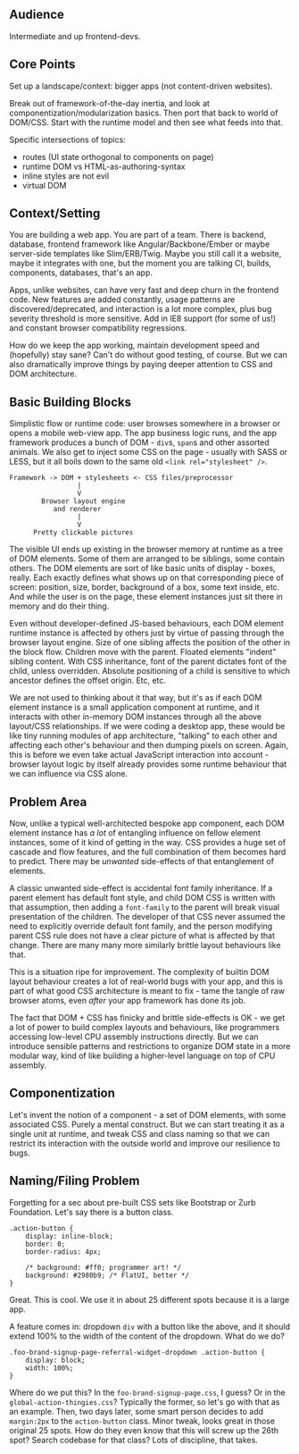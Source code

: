 
Audience
--------

Intermediate and up frontend-devs.

Core Points
-----------

Set up a landscape/context: bigger apps (not content-driven websites).

Break out of framework-of-the-day inertia, and look at componentization/modularization basics. Then port that back to world of DOM/CSS. Start with the runtime model and then see what feeds into that.

Specific intersections of topics:

- routes (UI state orthogonal to components on page)
- runtime DOM vs HTML-as-authoring-syntax
- inline styles are not evil
- virtual DOM

Context/Setting
---------------

You are building a web app. You are part of a team. There is backend, database, frontend framework like Angular/Backbone/Ember or maybe server-side templates like Slim/ERB/Twig. Maybe you still call it a website, maybe it integrates with one, but the moment you are talking CI, builds, components, databases, that's an app.

Apps, unlike websites, can have very fast and deep churn in the frontend code. New features are added constantly, usage patterns are discovered/deprecated, and interaction is a lot more complex, plus bug severity threshold is more sensitive. Add in IE8 support (for some of us!) and constant browser compatibility regressions.

How do we keep the app working, maintain development speed and (hopefully) stay sane? Can't do without good testing, of course. But we can also dramatically improve things by paying deeper attention to CSS and DOM architecture.

Basic Building Blocks
---------------------

Simplistic flow or runtime code: user browses somewhere in a browser or opens a mobile web-view app. The app business logic runs, and the app framework produces a bunch of DOM - `div`s, `span`s and other assorted animals. We also get to inject some CSS on the page - usually with SASS or LESS, but it all boils down to the same old `<link rel="stylesheet" />`.

```
Framework -> DOM + stylesheets <- CSS files/preprocessor
                 |
                 V
        Browser layout engine
           and renderer
                 |
                 V
      Pretty clickable pictures
```

The visible UI ends up existing in the browser memory at runtime as a tree of DOM elements. Some of them are arranged to be siblings, some contain others. The DOM elements are sort of like basic units of display - boxes, really. Each exactly defines what shows up on that corresponding piece of screen: position, size, border, background of a box, some text inside, etc. And while the user is on the page, these element instances just sit there in memory and do their thing.

Even without developer-defined JS-based behaviours, each DOM element runtime instance is affected by others just by virtue of passing through the browser layout engine. Size of one sibling affects the position of the other in the block flow. Children move with the parent. Floated elements "indent" sibling content. With CSS inheritance, font of the parent dictates font of the child, unless overridden. Absolute positioning of a child is sensitive to which ancestor defines the offset origin. Etc, etc.

We are not used to thinking about it that way, but it's as if each DOM element instance is a small application component at runtime, and it interacts with other in-memory DOM instances through all the above layout/CSS relationships. If we were coding a desktop app, these would be like tiny running modules of app architecture, "talking" to each other and affecting each other's behaviour and then dumping pixels on screen. Again, this is before we even take actual JavaScript interaction into account - browser layout logic by itself already provides some runtime behaviour that we can influence via CSS alone.

Problem Area
------------

Now, unlike a typical well-architected bespoke app component, each DOM element instance has *a lot* of entangling influence on fellow element instances, some of it kind of getting in the way. CSS provides a huge set of cascade and flow features, and the full combination of them becomes hard to predict. There may be *unwanted* side-effects of that entanglement of elements.

A classic unwanted side-effect is accidental font family inheritance. If a parent element has default font style, and child DOM CSS is written with that assumption, then adding a `font-family` to the parent will break visual presentation of the children. The developer of that CSS never assumed the need to explicitly override default font family, and the person modifying parent CSS rule does not have a clear picture of what is affected by that change. There are many many more similarly brittle layout behaviours like that.

This is a situation ripe for improvement. The complexity of builtin DOM layout behaviour creates a lot of real-world bugs with your app, and this is part of what good CSS architecture is meant to fix - tame the tangle of raw browser atoms, even *after* your app framework has done its job.

The fact that DOM + CSS has finicky and brittle side-effects is OK - we get a lot of power to build complex layouts and behaviours, like programmers accessing low-level CPU assembly instructions directly. But we can introduce sensible patterns and restrictions to organize DOM state in a more modular way, kind of like building a higher-level language on top of CPU assembly.

Componentization
----------------

Let's invent the notion of a component - a set of DOM elements, with some associated CSS. Purely a mental construct. But we can start treating it as a single unit at runtime, and tweak CSS and class naming so that we can restrict its interaction with the outside world and improve our resilience to bugs.

Naming/Filing Problem
---------------------

Forgetting for a sec about pre-built CSS sets like Bootstrap or Zurb Foundation. Let's say there is a button class.

```
.action-button {
    display: inline-block;
    border: 0;
    border-radius: 4px;

    /* background: #ff0; programmer art! */
    background: #2980b9; /* FlatUI, better */
}
```

Great. This is cool. We use it in about 25 different spots because it is a large app.

A feature comes in: dropdown `div` with a button like the above, and it should extend 100% to the width of the content of the dropdown. What do we do?

```
.foo-brand-signup-page-referral-widget-dropdown .action-button {
    display: block;
    width: 100%;
}
```

Where do we put this? In the `foo-brand-signup-page.css`, I guess? Or in the `global-action-thingies.css`? Typically the former, so let's go with that as an example. Then, two days later, some smart person decides to add `margin:2px` to the `action-button` class. Minor tweak, looks great in those original 25 spots. How do they even know that this will screw up the 26th spot? Search codebase for that class? Lots of discipline, that takes.
